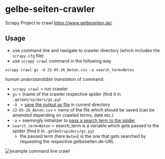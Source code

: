 # gelbe-seiten-crawler
Scrapy Project to crawl https://www.gelbeseiten.de/

## Usage
- use command line and navigate to crawler directory (which includes the `scrapy.cfg` file)
- use `scrapy crawl` command in the following way

`scrapy crawl gs -O 22-05-26_Beton.csv -a search_term=Beton`

*human understandable translation* of command:
- `scrapy crawl` = run crawler
- `gs` = (name of the crawler respective spider (find it in `.gelbeS/spiders/gs.py`)
- `-O ` = [save the output as file](https://docs.scrapy.org/en/latest/intro/tutorial.html#storing-the-scraped-data) in current directory
- `22-05-26_Beton.csv` = name of the file which should be saved (can be amended depending on crawled terms, date etc.)
- `-a` = seemingly initializer to [pass a search term to the spider](https://stackoverflow.com/a/20938801)
- `search_term=Beton` = search_term is a variable which gets passed to the spider (find it in `.gelbeS/spiders/gs.py`)
    - the passed term (here `Beton`) is the one that gets searched by requesting the respective gelbeseiten.de-URL

![example command line crawl](https://github.com/Sammeeey/gelbe-seiten-crawler/blob/9747afae549858f941acaffd799dc96693d3b4cb/web-scraping-process.gif)
